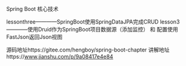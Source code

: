﻿Spring Boot 核心技术

﻿lessonthree————SpringBoot使用SpringDataJPA完成CRUD
﻿lesson3————使用Druid作为SpringBoot项目数据源（添加监控） 和 配置使用FastJson返回Json视图




源码地址https://gitee.com/hengboy/spring-boot-chapter
讲解地址https://www.jianshu.com/p/9a08417e4e84
